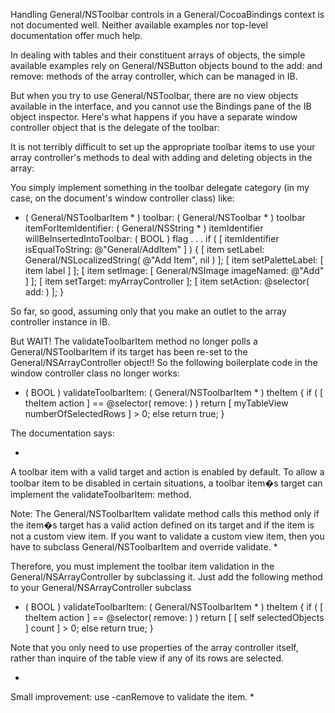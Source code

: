 

Handling General/NSToolbar controls in a General/CocoaBindings context is not documented well. Neither available examples nor top-level documentation offer much help.

In dealing with tables and their constituent arrays of objects,
the simple available examples rely on General/NSButton objects bound to the add: and remove: methods of the array controller, which can be managed in IB.

But when you try to use General/NSToolbar, there are no view objects available in the interface, and you cannot use the Bindings pane of the IB object inspector. Here's what happens if you have a separate window controller object that is the delegate of the toolbar:

It is not terribly difficult to set up the appropriate toolbar items to use your array controller's methods to deal with adding and deleting objects in the array:

You simply implement something in the toolbar delegate category (in my case, on the document's window controller class) like:
 
    
- ( General/NSToolbarItem * ) toolbar: ( General/NSToolbar * ) toolbar
	itemForItemIdentifier: ( General/NSString * ) itemIdentifier willBeInsertedIntoToolbar: ( BOOL ) flag
.
.
.
	if ( [ itemIdentifier isEqualToString: @"General/AddItem" ] )
	{
		[ item setLabel: General/NSLocalizedString( @"Add Item", nil ) ];
		[ item setPaletteLabel: [ item label ] ];
		[ item setImage: [ General/NSImage imageNamed: @"Add" ] ];
		[ item setTarget: myArrayController ];
		[ item setAction: @selector( add: ) ];
    }


So far, so good, assuming only that you make an outlet to the array controller instance in IB.

But WAIT! The     validateToolbarItem method no longer polls a General/NSToolbarItem if its target has been re-set to the General/NSArrayController object!!
So the following boilerplate code in the window controller class no longer works:

    
- ( BOOL ) validateToolbarItem: ( General/NSToolbarItem * ) theItem
{
	if ( [ theItem action ] == @selector( remove: ) )
		return [ myTableView numberOfSelectedRows ] > 0;
	else
		return true;
}


The documentation says:

*
A toolbar item with a valid target and action is enabled by default. To allow a toolbar item to be disabled in certain situations, a toolbar item�s target can implement the validateToolbarItem: method.

Note: The General/NSToolbarItem validate method calls this method only if the item�s target has a valid action defined on its target and if the item is not a custom view item. If you want to validate a custom view item, then you have to subclass General/NSToolbarItem and override validate.
*

Therefore, you must implement the toolbar item validation in the General/NSArrayController by subclassing it.
Just add the following method to your General/NSArrayController subclass

    
- ( BOOL ) validateToolbarItem: ( General/NSToolbarItem * ) theItem
{
	if ( [ theItem action ] == @selector( remove: ) )
		return [ [ self selectedObjects ] count ] > 0;
	else
		return true;
}


Note that you only need to use properties of the array controller itself, rather than inquire of the table view if any of its rows are selected.

*
Small improvement: use -canRemove to validate the item.
*